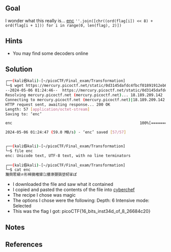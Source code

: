 ## Goal
I wonder what this really is... [enc](https://mercury.picoctf.net/static/0d3145dafdc4fbcf01891912eb6c0968/enc) `''.join([chr((ord(flag[i]) << 8) + ord(flag[i + 1])) for i in range(0, len(flag), 2)])`
## Hints
+ You may find some decoders online
## Solution

```bash
┌──(kali㉿kali)-[~/picoCTF/Final_exam/Transformation]
└─$ wget https://mercury.picoctf.net/static/0d3145dafdc4fbcf01891912eb6c0968/enc
--2024-05-06 01:24:46--  https://mercury.picoctf.net/static/0d3145dafdc4fbcf01891912eb6c0968/enc
Resolving mercury.picoctf.net (mercury.picoctf.net)... 18.189.209.142
Connecting to mercury.picoctf.net (mercury.picoctf.net)|18.189.209.142|:443... connected.
HTTP request sent, awaiting response... 200 OK
Length: 57 [application/octet-stream]
Saving to: ‘enc’

enc                                                        100%[====================================================

2024-05-06 01:24:47 (59.0 MB/s) - ‘enc’ saved [57/57]

                                                                                                                    
┌──(kali㉿kali)-[~/picoCTF/Final_exam/Transformation]
└─$ file enc           
enc: Unicode text, UTF-8 text, with no line terminators
                                                                                                                    
┌──(kali㉿kali)-[~/picoCTF/Final_exam/Transformation]
└─$ cat enc      
灩捯䍔䙻ㄶ形楴獟楮獴㌴摟潦弸弲㘶㠴挲ぽ
````
+ I downloaded the file and saw what it contained
+ I copied and pasted the contents of the file into [cyberchef](https://gchq.github.io/CyberChef/)
+ The recipe I chose was magic
+ The options I chose were the following:
	Depth: 6
	Intensive mode: Selected
+ This was the flag I got: picoCTF{16_bits_inst34d_of_8_26684c20}
## Notes

## References